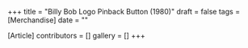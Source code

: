 +++
title = "Billy Bob Logo Pinback Button (1980)"
draft = false
tags = [Merchandise]
date = ""

[Article]
contributors = []
gallery = []
+++